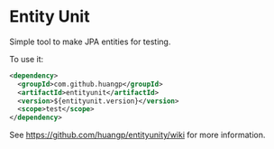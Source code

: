 Entity Unit
===========

Simple tool to make JPA entities for testing.

To use it:

```xml
<dependency>
  <groupId>com.github.huangp</groupId>
  <artifactId>entityunit</artifactId>
  <version>${entityunit.version}</version>
  <scope>test</scope>
</dependency>
```

See https://github.com/huangp/entityunity/wiki for more information.
